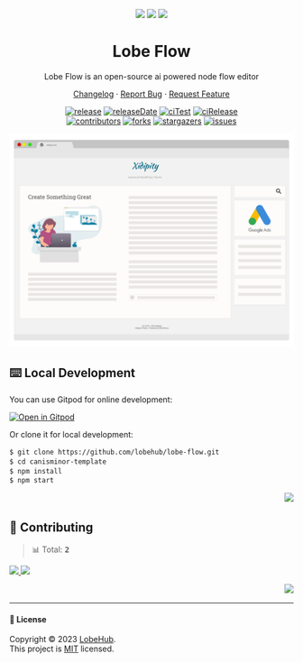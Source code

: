<a name="readme-top"></a>

<div align="center">
  
<img height="120" src="https://npm.elemecdn.com/@lobehub/assets-logo@1.0.0/assets/logo-3d.webp">
<img height="120" src="https://gw.alipayobjects.com/zos/kitchen/qJ3l3EPsdW/split.svg">
<img height="120" src="https://npm.elemecdn.com/fluentui-emoji/icons/modern/knot.svg">

<h1>Lobe Flow</h1>

Lobe Flow is an open-source ai powered node flow editor 
  
[Changelog](./CHANGELOG.md) · [Report Bug][issues-url] · [Request Feature][issues-url]
  
<!-- SHIELD GROUP -->

[![release][release-shield]][release-url]
[![releaseDate][release-date-shield]][release-date-url]
[![ciTest][ci-test-shield]][ci-test-url]
[![ciRelease][ci-release-shield]][ci-release-url]
<br/>
[![contributors][contributors-shield]][contributors-url]
[![forks][forks-shield]][forks-url]
[![stargazers][stargazers-shield]][stargazers-url]
[![issues][issues-shield]][issues-url]
  
![](https://github.com/othneildrew/Best-README-Template/raw/master/images/screenshot.png)

</div>

## ⌨️ Local Development

You can use Gitpod for online development:

[![Open in Gitpod](https://gitpod.io/button/open-in-gitpod.svg)][gitpod-url]

Or clone it for local development:

```bash
$ git clone https://github.com/lobehub/lobe-flow.git
$ cd canisminor-template
$ npm install
$ npm start
```

<div align="right">

[![][back-to-top]](#readme-top)

</div>


## 🤝 Contributing

<!-- CONTRIBUTION GROUP -->

> 📊 Total: <kbd>**2**</kbd>

<a href="https://github.com/arvinxx" title="arvinxx">
  <img src="https://avatars.githubusercontent.com/u/28616219?v=4" width="50" />
</a>
<a href="https://github.com/actions-user" title="actions-user">
  <img src="https://avatars.githubusercontent.com/u/65916846?v=4" width="50" />
</a>

<!-- CONTRIBUTION END -->

<div align="right">

[![][back-to-top]](#readme-top)

</div>

---
#### 📝 License

Copyright © 2023 [LobeHub][profile-url]. <br />
This project is [MIT](./LICENSE) licensed. 


<!-- LINK GROUP -->

[profile-url]: https://github.com/lobehub
[issues-url]: https://github.com/lobehub/lobe-flow/issues/new/choose
[gitpod-url]: https://gitpod.io/#https://github.com/lobehub/lobe-flow

<!-- SHIELD LINK GROUP -->

[back-to-top]: https://img.shields.io/badge/-BACK_TO_TOP-151515?style=flat-square

<!-- release -->

[release-shield]: https://img.shields.io/npm/v/@lobehub/chat?label=%F0%9F%A4%AF%20NPM
[release-url]: https://www.npmjs.com/package/@lobehub/chat

<!-- releaseDate -->

[release-date-shield]: https://img.shields.io/github/release-date/lobehub/lobe-flow?style=flat
[release-date-url]: https://github.com/lobehub/lobe-flow/releases

<!-- ciTest -->

[ci-test-shield]: https://github.com/lobehub/lobe-flow/workflows/Test%20CI/badge.svg
[ci-test-url]: https://github.com/lobehub/lobe-flow/actions/workflows/test.yml

<!-- ciRelease -->

[ci-release-shield]: https://github.com/lobehub/lobe-flow/workflows/Release%20CI/badge.svg
[ci-release-url]: https://github.com/lobehub/lobe-flow/actions?query=workflow%3ARelease%20CI

<!-- contributors -->

[contributors-shield]: https://img.shields.io/github/contributors/lobehub/lobe-flow.svg?style=flat
[contributors-url]: https://github.com/lobehub/lobe-flow/graphs/contributors

<!-- forks -->

[forks-shield]: https://img.shields.io/github/forks/lobehub/lobe-flow.svg?style=flat
[forks-url]: https://github.com/lobehub/lobe-flow/network/members

<!-- stargazers -->

[stargazers-shield]: https://img.shields.io/github/stars/lobehub/lobe-flow.svg?style=flat
[stargazers-url]: https://github.com/lobehub/lobe-flow/stargazers

<!-- issues -->

[issues-shield]: https://img.shields.io/github/issues/lobehub/lobe-flow.svg?style=flat
[issues-url]: https://img.shields.io/github/issues/lobehub/lobe-flow.svg?style=flat
